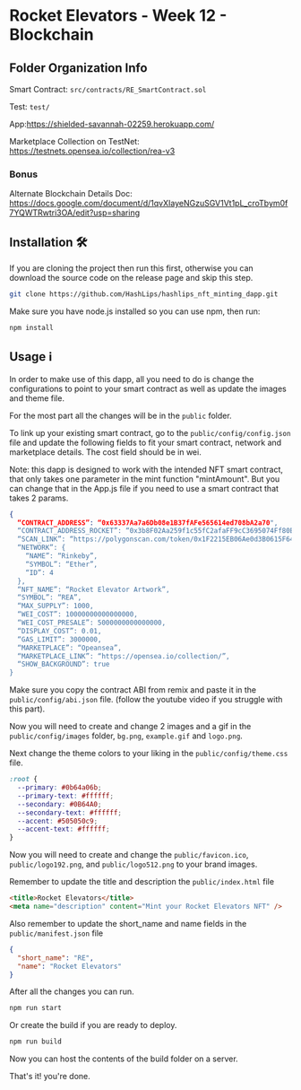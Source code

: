 # Rocket Elevators - Week 12 - Blockchain
## Folder Organization Info

Smart Contract: `src/contracts/RE_SmartContract.sol`

Test: `test/`

App:https://shielded-savannah-02259.herokuapp.com/

Marketplace Collection on TestNet: https://testnets.opensea.io/collection/rea-v3

### Bonus 

Alternate Blockchain Details Doc: https://docs.google.com/document/d/1qvXIayeNGzuSGV1Vt1pL_croTbym0f7YQWTRwtri3OA/edit?usp=sharing

## Installation 🛠️

If you are cloning the project then run this first, otherwise you can download the source code on the release page and skip this step.

```sh
git clone https://github.com/HashLips/hashlips_nft_minting_dapp.git
```

Make sure you have node.js installed so you can use npm, then run:

```sh
npm install
```

## Usage ℹ️

In order to make use of this dapp, all you need to do is change the configurations to point to your smart contract as well as update the images and theme file.

For the most part all the changes will be in the `public` folder.

To link up your existing smart contract, go to the `public/config/config.json` file and update the following fields to fit your smart contract, network and marketplace details. The cost field should be in wei.

Note: this dapp is designed to work with the intended NFT smart contract, that only takes one parameter in the mint function "mintAmount". But you can change that in the App.js file if you need to use a smart contract that takes 2 params.

```json
{
  “CONTRACT_ADDRESS”: “0x63337Aa7a6Db08e1B37fAFe565614ed708bA2a70",
  “CONTRACT_ADDRESS_ROCKET”: “0x3b8F02Aa259f1c55fC2afaFF9cC3695074Ff80EB”,
  “SCAN_LINK”: “https://polygonscan.com/token/0x1F2215EB06Ae0d3B0615F64a7f8416Ef3fE66673”,
  “NETWORK”: {
    “NAME”: “Rinkeby”,
    “SYMBOL”: “Ether”,
    “ID”: 4
  },
  “NFT_NAME”: “Rocket Elevator Artwork”,
  “SYMBOL”: “REA”,
  “MAX_SUPPLY”: 1000,
  “WEI_COST”: 10000000000000000,
  “WEI_COST_PRESALE”: 5000000000000000,
  “DISPLAY_COST”: 0.01,
  “GAS_LIMIT”: 3000000,
  “MARKETPLACE”: “Opeansea”,
  “MARKETPLACE_LINK”: “https://opensea.io/collection/”,
  “SHOW_BACKGROUND”: true
}

```

Make sure you copy the contract ABI from remix and paste it in the `public/config/abi.json` file.
(follow the youtube video if you struggle with this part).

Now you will need to create and change 2 images and a gif in the `public/config/images` folder, `bg.png`, `example.gif` and `logo.png`.

Next change the theme colors to your liking in the `public/config/theme.css` file.

```css
:root {
  --primary: #0b64a06b;
  --primary-text: #ffffff;
  --secondary: #0B64A0;
  --secondary-text: #ffffff;
  --accent: #505050c9;
  --accent-text: #ffffff;
}
```

Now you will need to create and change the `public/favicon.ico`, `public/logo192.png`, and
`public/logo512.png` to your brand images.

Remember to update the title and description the `public/index.html` file

```html
<title>Rocket Elevators</title>
<meta name="description" content="Mint your Rocket Elevators NFT" />
```

Also remember to update the short_name and name fields in the `public/manifest.json` file

```json
{
  "short_name": "RE",
  "name": "Rocket Elevators"
}
```

After all the changes you can run.

```sh
npm run start
```

Or create the build if you are ready to deploy.

```sh
npm run build
```

Now you can host the contents of the build folder on a server.

That's it! you're done.
